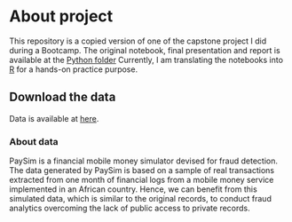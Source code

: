 # About project

This repository is a copied version of one of the capstone project I did during a Bootcamp. The original notebook, final presentation and report is available at the [Python folder](https://github.com/soyhyoj/FraudDetectionPaysim/tree/master/Fraud%20Detection%20in%20Python)
Currently, I am translating the notebooks into [R](https://github.com/soyhyoj/FraudDetectionPaysim/tree/master/Fraud%20Detection%20in%20R) for a hands-on practice purpose.

## Download the data
Data is available at [here](https://www.kaggle.com/ntnu-testimon/paysim1).

### About data
PaySim is a financial mobile money simulator devised for fraud detection. The data generated by PaySim is based on a sample of real transactions extracted from one month of financial logs from a mobile money service implemented in an African country. Hence, we can benefit from this simulated data, which is similar to the original records, to conduct fraud analytics overcoming the lack of public access to private records.
